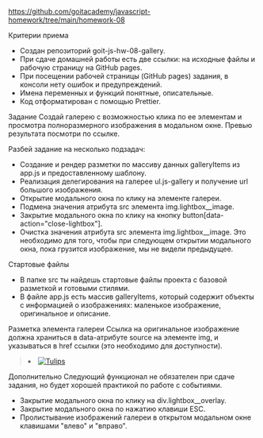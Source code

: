 https://github.com/goitacademy/javascript-homework/tree/main/homework-08

Критерии приема
+  Создан репозиторий goit-js-hw-08-gallery.
+  При сдаче домашней работы есть две ссылки: на исходные файлы и рабочую страницу на GitHub pages.
+  При посещении рабочей страницы (GitHub pages) задания, в консоли нету ошибок и предупреждений.
+  Имена переменных и функций понятные, описательные.
+  Код отформатирован с помощью Prettier.

Задание
Создай галерею с возможностью клика по ее элементам и просмотра полноразмерного изображения в модальном окне. Превью результата посмотри по ссылке.

Разбей задание на несколько подзадач:
+  Создание и рендер разметки по массиву данных galleryItems из app.js и предоставленному шаблону.
+  Реализация делегирования на галерее ul.js-gallery и получение url большого изображения.
+  Открытие модального окна по клику на элементе галереи.
+  Подмена значения атрибута src элемента img.lightbox__image.
+  Закрытие модального окна по клику на кнопку button[data-action="close-lightbox"].
+  Очистка значения атрибута src элемента img.lightbox__image. Это необходимо для того, чтобы при следующем открытии модального окна, пока грузится изображение, мы не видели предыдущее.

Стартовые файлы
+  В папке src ты найдешь стартовые файлы проекта с базовой разметкой и готовыми стилями.
+  В файле app.js есть массив galleryItems, который содержит объекты с информацией о изображениях: маленькое изображение, оригинальное и описание.

Разметка элемента галереи
Ссылка на оригинальное изображение должна храниться в data-атрибуте source на элементе img, и указываться в href ссылки (это необходимо для доступности).

><li class="gallery__item">
>  <a
>    class="gallery__link"
>    href="https://cdn.pixabay.com/photo/2010/12/13/10/13/tulips-2546_1280.jpg"
>  >
>    <img
>      class="gallery__image"
>      src="https://cdn.pixabay.com/photo/2010/12/13/10/13/tulips-2546__340.jpg"
>      data-source="https://cdn.pixabay.com/photo/2010/12/13/10/13/tulips-2546_1280.jpg"
>      alt="Tulips"
>    />
>  </a>
></li>

Дополнительно
Следующий функционал не обязателен при сдаче задания, но будет хорошей практикой по работе с событиями.

+  Закрытие модального окна по клику на div.lightbox__overlay.
+  Закрытие модального окна по нажатию клавиши ESC.
+  Пролистывание изображений галереи в открытом модальном окне клавишами "влево" и "вправо".
